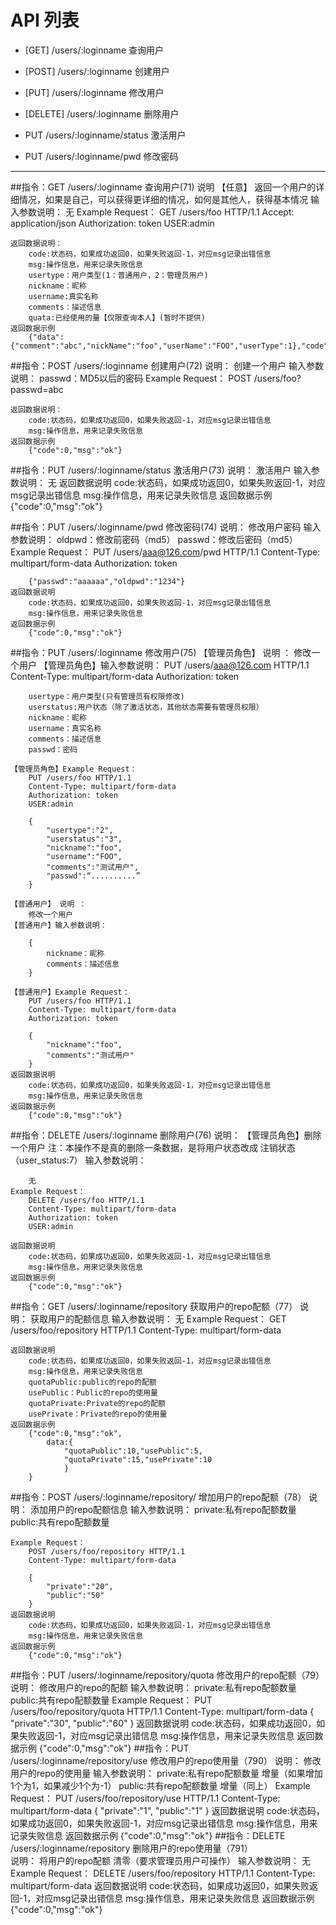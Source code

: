 # API 列表
	

- [GET] /users/:loginname 查询用户

- [POST] /users/:loginname 创建用户

- [PUT] /users/:loginname 修改用户

- [DELETE] /users/:loginname 删除用户

- PUT /users/:loginname/status 激活用户

- PUT /users/:loginname/pwd 修改密码

	
----------

##指令：GET /users/:loginname 查询用户(71)
	说明
		【任意】 返回一个用户的详细情况，如果是自己，可以获得更详细的情况，如何是其他人，获得基本情况
	输入参数说明：
		无
	Example Request：
		GET /users/foo HTTP/1.1 
		Accept: application/json
		Authorization: token
		USER:admin

	返回数据说明：
		code:状态码，如果成功返回0，如果失败返回-1，对应msg记录出错信息
		msg:操作信息，用来记录失败信息
		usertype：用户类型(1：普通用户，2：管理员用户)
		nickname：昵称 
		username:真实名称
		comments：描述信息
		quata:已经使用的量【仅限查询本人】(暂时不提供)
	返回数据示例
		{"data":{"comment":"abc","nickName":"foo","userName":"FOO","userType":1},"code":0,"msg":"ok"}
	

##指令：POST /users/:loginname 创建用户(72)
	说明：
		创建一个用户
	输入参数说明：
		passwd：MD5以后的密码
	Example Request：
		POST /users/foo?passwd=abc
	
	返回数据说明：
		code:状态码，如果成功返回0，如果失败返回-1，对应msg记录出错信息
		msg:操作信息，用来记录失败信息
	返回数据示例
		{"code":0,"msg":"ok"}

##指令：PUT /users/:loginname/status 激活用户(73)
	说明：
		激活用户
	输入参数说明：
		无
	返回数据说明
		code:状态码，如果成功返回0，如果失败返回-1，对应msg记录出错信息
		msg:操作信息，用来记录失败信息
	返回数据示例
		{"code":0,"msg":"ok"}

##指令：PUT /users/:loginname/pwd 修改密码(74)
	说明：
		修改用户密码
	输入参数说明：
		oldpwd：修改前密码（md5）
		passwd：修改后密码（md5）
	Example Request：
		PUT /users/aaa@126.com/pwd HTTP/1.1 
		Content-Type: multipart/form-data
		Authorization: token
 
		{"passwd":"aaaaaa","oldpwd":"1234"}
	返回数据说明
		code:状态码，如果成功返回0，如果失败返回-1，对应msg记录出错信息
		msg:操作信息，用来记录失败信息
	返回数据示例
		{"code":0,"msg":"ok"}


##指令：PUT /users/:loginname 修改用户(75)
	【管理员角色】 说明 ：
		修改一个用户
	【管理员角色】输入参数说明：
		PUT /users/aaa@126.com HTTP/1.1 
		Content-Type: multipart/form-data
		Authorization: token

		usertype：用户类型(只有管理员有权限修改)
		userstatus:用户状态（除了激活状态，其他状态需要有管理员权限）
		nickname：昵称
		username：真实名称
		comments：描述信息
		passwd：密码

	【管理员角色】Example Request：
		PUT /users/foo HTTP/1.1 
		Content-Type: multipart/form-data
		Authorization: token
		USER:admin
 
		{
			"usertype":"2",
			"userstatus":"3",
			"nickname":"foo",
			"username":"FOO",
			"comments":"测试用户",
			"passwd":“..........”
		}

	【普通用户】 说明 ：
		修改一个用户
	【普通用户】输入参数说明：

		{
			nickname：昵称
			comments：描述信息
		}

	【普通用户】Example Request：
		PUT /users/foo HTTP/1.1 
		Content-Type: multipart/form-data
		Authorization: token
 	
		{
			"nickname":"foo",
			"comments":"测试用户"
		}
	返回数据说明
		code:状态码，如果成功返回0，如果失败返回-1，对应msg记录出错信息
		msg:操作信息，用来记录失败信息
	返回数据示例
		{"code":0,"msg":"ok"}

##指令：DELETE /users/:loginname 删除用户(76)
	说明：
		【管理员角色】删除一个用户
		注：本操作不是真的删除一条数据，是将用户状态改成 注销状态（user_status:7）
	输入参数说明：
	
		无 
	Example Request：
		DELETE /users/foo HTTP/1.1 
		Content-Type: multipart/form-data
		Authorization: token
		USER:admin
                  
	返回数据说明
		code:状态码，如果成功返回0，如果失败返回-1，对应msg记录出错信息
		msg:操作信息，用来记录失败信息
	返回数据示例
		{"code":0,"msg":"ok"}
##指令：GET /users/:loginname/repository 获取用户的repo配额（77）
	说明：
		获取用户的配额信息
	输入参数说明：
		无
	Example Request：
		GET /users/foo/repository HTTP/1.1 
		Content-Type: multipart/form-data

	返回数据说明
		code:状态码，如果成功返回0，如果失败返回-1，对应msg记录出错信息
		msg:操作信息，用来记录失败信息
		quotaPublic:public的repo的配额
		usePublic：Public的repo的使用量
		quotaPrivate:Private的repo的配额
		usePrivate：Private的repo的使用量
	返回数据示例
		{"code":0,"msg":"ok",
			data:{
				"quotaPublic":10,"usePublic":5,
				"quotaPrivate":15,"usePrivate":10
				}
		}
##指令：POST /users/:loginname/repository/ 增加用户的repo配额（78）
	说明：
		添加用户的repo配额信息
	输入参数说明：
		private:私有repo配额数量
		public:共有repo配额数量

	Example Request：
		POST /users/foo/repository HTTP/1.1 
		Content-Type: multipart/form-data

		{
			"private":"20",
			"public":"50"
		}	
	返回数据说明
		code:状态码，如果成功返回0，如果失败返回-1，对应msg记录出错信息
		msg:操作信息，用来记录失败信息
	返回数据示例
		{"code":0,"msg":"ok"}
##指令：PUT /users/:loginname/repository/quota 修改用户的repo配额（79）
	说明：
		修改用户的repo的配额
	输入参数说明：
		private:私有repo配额数量
		public:共有repo配额数量
	Example Request：
		PUT /users/foo/repository/quota HTTP/1.1 
		Content-Type: multipart/form-data
		{
			"private":"30",
			"public":"60"
		}
	返回数据说明
		code:状态码，如果成功返回0，如果失败返回-1，对应msg记录出错信息
		msg:操作信息，用来记录失败信息
	返回数据示例
		{"code":0,"msg":"ok"}
##指令：PUT /users/:loginname/repository/use 修改用户的repo使用量（790）
	说明：
		修改用户的repo的使用量
	输入参数说明：
		private:私有repo配额数量 增量（如果增加1个为1，如果减少1个为-1）
		public:共有repo配额数量 增量（同上）
	Example Request：
		PUT /users/foo/repository/use HTTP/1.1 
		Content-Type: multipart/form-data
		{
			"private":"1",
			"public":"1"
		}
	返回数据说明
		code:状态码，如果成功返回0，如果失败返回-1，对应msg记录出错信息
		msg:操作信息，用来记录失败信息
	返回数据示例
		{"code":0,"msg":"ok"}
##指令：DELETE /users/:loginname/repository 删除用户的repo使用量（791）	
	说明：
		将用户的repo配额 清零（要求管理员用户可操作）
	输入参数说明：
		无
	Example Request：
		DELETE /users/foo/repository HTTP/1.1 
		Content-Type: multipart/form-data
	返回数据说明
		code:状态码，如果成功返回0，如果失败返回-1，对应msg记录出错信息
		msg:操作信息，用来记录失败信息
	返回数据示例
		{"code":0,"msg":"ok"}
